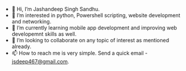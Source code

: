 - 👋 Hi, I’m Jashandeep Singh Sandhu.
- 👀 I’m interested in python, Powershell scripting, website development and networking.
- 🌱 I’m currently learning mobile app development and improving web developemnt skills as well.
- 💞️ I’m looking to collaborate on any topic of interest as mentioned already.
- 📫 How to reach me is very simple. Send a quick email - jsdeep467@gmail.com. 

<!---
Codespace-JashanSandhu/Codespace-JashanSandhu is a ✨ special ✨ repository because its `README.md` (this file) appears on your GitHub profile.
You can click the Preview link to take a look at your changes.
--->
